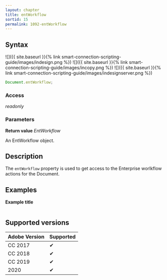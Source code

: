 ```yaml
---
layout: chapter
title: entWorkflow
sortid: 15
permalink: 1092-entWorkflow
---
```

## Syntax

![]({{ site.baseurl }}{% link smart-connection-scripting-guide/images/indesign.png %}) ![]({{ site.baseurl }}{% link smart-connection-scripting-guide/images/incopy.png %}) ![]({{ site.baseurl }}{% link smart-connection-scripting-guide/images/indesignserver.png %})
```javascript
Document.entWorkflow;
```

### Access

*readonly*

### Parameters

**Return value** *EntWorkflow*

An EntWorkflow object.

## Description

The `entWorkflow` property is used to get access to the Enterprise worlkflow actions for the Document.

## Examples

**Example title**

```javascript
```

## Supported versions

| Adobe Version | Supported |
|---------------|---------|
| CC 2017       | ✔       |
| CC 2018       | ✔       |
| CC 2019       | ✔       |
| 2020          | ✔       |